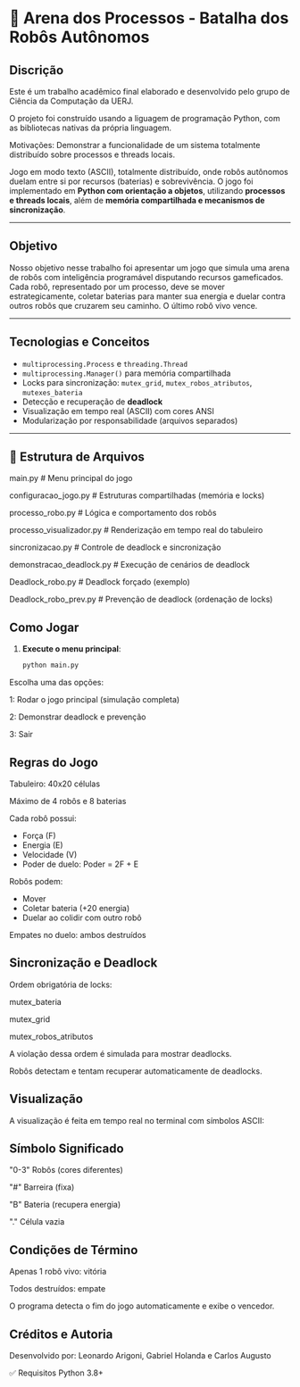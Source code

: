 # 🤖 Arena dos Processos - Batalha dos Robôs Autônomos

## Discrição
Este é um trabalho acadêmico final elaborado e desenvolvido pelo grupo de Ciência da Computação da UERJ. 

O projeto foi construído usando a liguagem de programação Python, com as bibliotecas nativas da própria linguagem. 

Motivações: Demonstrar a funcionalidade de um sistema totalmente distribuído sobre processos e threads locais. 

Jogo em modo texto (ASCII), totalmente distribuído, onde robôs autônomos duelam entre si por recursos (baterias) e sobrevivência. O jogo foi implementado em **Python com orientação a objetos**, utilizando **processos e threads locais**, além de **memória compartilhada e mecanismos de sincronização**.

---

## Objetivo

Nosso objetivo nesse trabalho foi apresentar um jogo que simula uma arena de robôs com inteligência programável disputando recursos gameficados. 
Cada robô, representado por um processo, deve se mover estrategicamente, coletar baterias para manter sua energia e duelar contra outros robôs que cruzarem seu caminho. O último robô vivo vence.

---

## Tecnologias e Conceitos

- `multiprocessing.Process` e `threading.Thread`
- `multiprocessing.Manager()` para memória compartilhada
- Locks para sincronização: `mutex_grid`, `mutex_robos_atributos`, `mutexes_bateria`
- Detecção e recuperação de **deadlock**
- Visualização em tempo real (ASCII) com cores ANSI
- Modularização por responsabilidade (arquivos separados)

---

## 📁 Estrutura de Arquivos

main.py # Menu principal do jogo

configuracao_jogo.py # Estruturas compartilhadas (memória e locks)

processo_robo.py # Lógica e comportamento dos robôs

processo_visualizador.py # Renderização em tempo real do tabuleiro

sincronizacao.py # Controle de deadlock e sincronização

demonstracao_deadlock.py # Execução de cenários de deadlock

Deadlock_robo.py # Deadlock forçado (exemplo)

Deadlock_robo_prev.py # Prevenção de deadlock (ordenação de locks)

## Como Jogar

1. **Execute o menu principal**:
   ```bash
   python main.py
Escolha uma das opções:

1: Rodar o jogo principal (simulação completa)

2: Demonstrar deadlock e prevenção

3: Sair

## Regras do Jogo
Tabuleiro: 40x20 células

Máximo de 4 robôs e 8 baterias

Cada robô possui:
- Força (F)
- Energia (E)
- Velocidade (V)
- Poder de duelo: Poder = 2F + E

Robôs podem: 
- Mover
- Coletar bateria (+20 energia)
- Duelar ao colidir com outro robô

Empates no duelo: ambos destruídos

## Sincronização e Deadlock
Ordem obrigatória de locks:

mutex_bateria

mutex_grid

mutex_robos_atributos

A violação dessa ordem é simulada para mostrar deadlocks.

Robôs detectam e tentam recuperar automaticamente de deadlocks.

## Visualização
A visualização é feita em tempo real no terminal com símbolos ASCII:

## Símbolo	Significado

"0-3"	Robôs (cores diferentes)

"#"	Barreira (fixa)

"B"	Bateria (recupera energia)

"." Célula vazia

## Condições de Término
Apenas 1 robô vivo: vitória

Todos destruídos: empate

O programa detecta o fim do jogo automaticamente e exibe o vencedor.

## Créditos e Autoria
Desenvolvido por: Leonardo Arigoni, Gabriel Holanda e Carlos Augusto

✅ Requisitos
Python 3.8+


